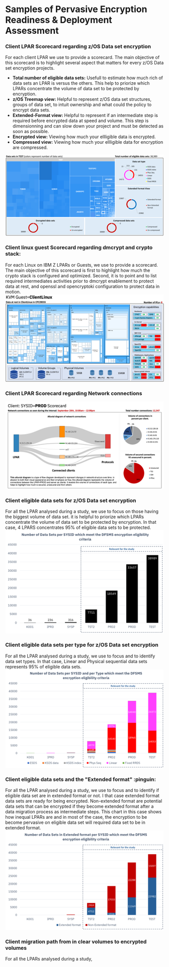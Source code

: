 # Samples of Pervasive Encryption Readiness & Deployment Assessment

### Client LPAR Scorecard regarding z/OS Data set encryption
  For each client LPAR we use to provide a scorecard. The main objective of this scorecard is to highlight several aspect that matters for every z/OS Data set encryption projects.
  * **Total number of eligible data sets:** Usefull to estimate how much rich of data sets an LPAR is versus the others. This help to priorize which LPARs concentrate the volume of data set to be protected by encryption.
  * **z/OS Treemap view:** Helpful to represent z/OS data set structures, groups of data set, to intuit ownership and what could the policy to encrypt data sets.
  * **Extended-Format view:** Helpful to represent if an intermediate step is required before encrypted data at speed and volume. This step is dimensionning and can slow down your project and must be detected as soon as possible.
  * **Encrypted view:** Viewing how much your ellligible data is encrypted.
  * **Compressed view:** Viewing how much your ellligible data for encryption are compressed.

  ![alt text](https://github.com/guikarai/PERA/blob/master/IMAGES/pera-scorecard.png)

### Client linux guest Scorecard regarding dmcrypt and crypto stack:
For each Linux on IBM Z LPARs or Guests, we use to provide a scorecard. The main objective of this scorecard is first to highlight how much the crypto stack is configured and optimized. Second, it is to point and to list required intermediates activities prior to dmcrypt enablement to protect data at rest, and openssl and opencryptoki configuration to protect data in motion.
 ![alt text](https://github.com/guikarai/PERA/blob/master/IMAGES/perda-linux-scorecard.png)

### Client LPAR Scorecard regarding Network connections
  ![alt text](https://github.com/guikarai/PERA/blob/master/IMAGES/pera-score-card-zert.png)

### Client eligible data sets for z/OS Data set encryption
For all the LPAR analysed during a study, we use to focus on those having the biggest volume of data set. it is helpful to priorize which LPARs concentrate the volume of data set to be protected by encryption. In that case, 4 LPARS concentrates 95% of eligible data sets to be protected.
  ![alt text](https://github.com/guikarai/PERA/blob/master/IMAGES/pera-dataset.png)

### Client eligible data sets per type for z/OS Data set encryption
For all the LPAR analysed during a study, we use to focus and to identify data set types. In that case, Linear and Physical sequential data sets represents 95% of eligible data sets.
  ![alt text](https://github.com/guikarai/PERA/blob/master/IMAGES/pera-per-type.png)

### Client eligible data sets and the "Extended format" :pinguin:
For all the LPAR analysed during a study, we use to focus and to identify if eligible data set are in extended format or not. I that case extended format data sets are ready for being encrypted. Non-extended format are potential data sets that can be encrypted if they become extended format after a data migration process as intermediate steps. This chart in this case shows how inequal LPARs are and in most of the case, the encryption to be become pervasive on eligible data set will required data set to be in extended format.
  ![alt text](https://github.com/guikarai/PERA/blob/master/IMAGES/pera-extended.png)

### Client migration path from in clear volumes to encrypted volumes
For all the LPARs analysed during a study, 

